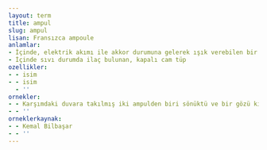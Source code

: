 ```yaml
---
layout: term
title: ampul
slug: ampul
lisan: Fransızca ampoule
anlamlar:
- İçinde, elektrik akımı ile akkor durumuna gelerek ışık verebilen bir iletkeni bulunan, havası boşaltılmış cam şişe
- İçinde sıvı durumda ilaç bulunan, kapalı cam tüp
ozellikler:
- - isim
- - isim
  - ''
ornekler:
- - Karşımdaki duvara takılmış iki ampulden biri sönüktü ve bir gözü kırpılmış bir insan gibi bana bakıyordu.
- - ''
orneklerkaynak:
- - Kemal Bilbaşar
- - ''
---
```

